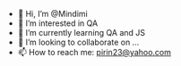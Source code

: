 - 👋 Hi, I’m @Mindimi
- 👀 I’m interested in QA
- 🌱 I’m currently learning QA and JS
- 💞️ I’m looking to collaborate on ...
- 📫 How to reach me: pirin23@yahoo.com

<!---
Mindimi/Mindimi is a ✨ special ✨ repository because its `README.md` (this file) appears on your GitHub profile.
You can click the Preview link to take a look at your changes.
--->
